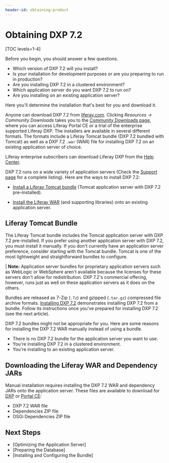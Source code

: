```yaml
---
header-id: obtaining-product
---
```


# Obtaining DXP 7.2

[TOC levels=1-4]

Before you begin, you should answer a few questions.

* Which version of DXP 7.2 will you install?
* Is your installation for development purposes or are you preparing to run in production?
* Are you installing DXP 7.2 in a clustered environment?
* Which application server do you want DXP 7.2 to run on?
* Are you installing on an existing application server?

Here you'll determine the installation that's best for you and download it.

Anyone can download DXP 7.2 from [liferay.com](https://www.liferay.com). Clicking *Resources &rarr; Community Downloads* takes you to the [Community Downloads page](https://www.liferay.com/downloads-community), where you can access Liferay Portal CE or a trial of the enterprise supported Liferay DXP. The installers are available in several different formats. The formats include a Liferay Tomcat bundle (DXP 7.2 bundled with Tomcat) as well as a DXP 7.2 `.war` (WAR) file for installing DXP 7.2 on an existing application server of choice.

Liferay enterprise subscribers can download Liferay DXP from the [Help Center](https://help.liferay.com/hc).

DXP 7.2 runs on a wide variety of application servers (Check the [Support page](https://help.liferay.com/hc/categories/360000894391-Product-Support) for a complete listing). Here are the ways to install DXP 7.2:

* [Install a Liferay Tomcat bundle](#liferay-tomcat-bundle)
    (Tomcat application server with DXP 7.2 pre-installed).

* [Install the Liferay WAR](#downloading-the-liferay-war-and-dependency-jars)
    (and supporting libraries) onto an existing application server.

## Liferay Tomcat Bundle

The Liferay Tomcat bundle includes the Tomcat application server with DXP 7.2 pre-installed. If you prefer using another application server with DXP 7.2, you must install it manually. If you don't currently have an application server preference, consider starting with the Tomcat bundle. Tomcat is one of the most lightweight and straightforward bundles to configure.

| **Note:** Application server bundles for proprietary application servers such as WebLogic or WebSphere aren't available because the licenses for these servers don't allow for redistribution. DXP 7.2's commercial offering, however, runs just as well on these application servers as it does on the others.

Bundles are released as 7-Zip (`.7z`) and gzipped (`.tar.gz`) compressed file archive formats. [Installing DXP 7.2](./installing-and-configuring-a-bundle.md) demonstrates installing DXP 7.2 from a bundle. Follow its instructions once you've prepared for installing DXP 7.2 (see the next article).

DXP 7.2 bundles might not be appropriate for you. Here are some reasons for installing the DXP 7.2 WAR manually instead of using a bundle.

* There is no DXP 7.2 bundle for the application server you want to use.
* You're installing DXP 7.2 in a clustered environment.
* You're installing to an existing application server.

## Downloading the Liferay WAR and Dependency JARs

Manual installation requires installing the DXP 7.2 WAR and dependency JARs onto the application server. These files are available to download for [DXP](https://customer.liferay.com/downloads) or [Portal CE](https://www.liferay.com/downloads-community):

* DXP 7.2 WAR file
* Dependencies ZIP file
* OSGi Dependencies ZIP file

## Next Steps

* [Optimizing the Application Server]
* [Preparing the Database]
* [Installing and Configuring the Bundle]

